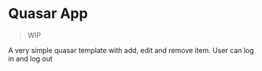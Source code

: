 # Quasar App

> WIP

A very simple quasar template with add, edit and remove item. User can log in and log out
